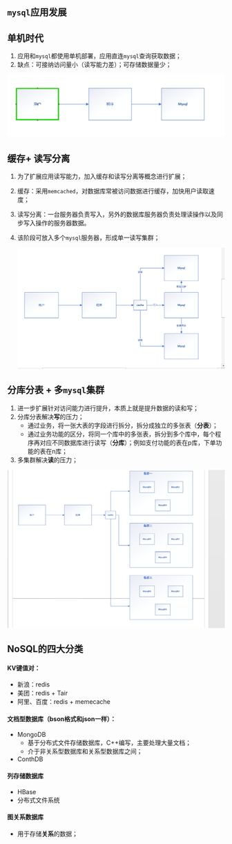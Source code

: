 ## `mysql`应用发展

## 单机时代

1. 应用和`mysql`都使用单机部署，应用直连`mysql`查询获取数据；
2. 缺点：可接纳访问量小（读写能力差）；可存储数据量少；

![image-20230129161721611](img/image-20230129161721611.png)

## 缓存+ 读写分离

1. 为了扩展应用读写能力，加入缓存和读写分离等概念进行扩展；

2. 缓存：采用`memcached`，对数据库常被访问数据进行缓存，加快用户读取速度；

3. 读写分离：一台服务器负责写入，另外的数据库服务器负责处理读操作以及同步写入操作的服务器数据。

4. 该阶段可放入多个`mysql`服务器，形成单一读写集群；

   ![image-20230129162347333](img/image-20230129162347333.png)

## 分库分表 + 多`mysql`集群

1. 进一步扩展针对访问能力进行提升，本质上就是提升数据的读和写；
2. 分库分表解决**写**的压力；
   - 通过业务，将一张大表的字段进行拆分，拆分成独立的多张表（**分表**）；
   - 通过业务功能的区分，将同一个库中的多张表，拆分到多个库中，每个程序再对应不同数据库进行读写（**分库**）；例如支付功能的表在p库，下单功能的表在n库；
3. 多集群解决**读**的压力；

![image-20230129164805379](img/image-20230129164805379.png)

## NoSQL的四大分类

#### KV键值对：

- 新浪：redis
- 美团：redis + Tair
- 阿里、百度：redis + memecache

#### 文档型数据库（bson格式和json一样）：

- MongoDB
  - 基于分布式文件存储数据库，C++编写，主要处理大量文档；
  - 介于非关系型数据库和关系型数据库之间；
- ConthDB

#### 列存储数据库

- HBase
- 分布式文件系统

#### 图关系数据库

- 用于存储**关系**的数据；
